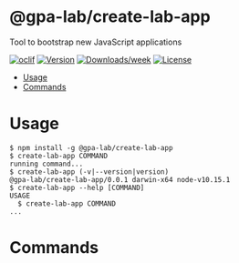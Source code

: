 @gpa-lab/create-lab-app
=======================

Tool to bootstrap new JavaScript applications

[![oclif](https://img.shields.io/badge/cli-oclif-brightgreen.svg)](https://oclif.io)
[![Version](https://img.shields.io/npm/v/@gpa-lab/create-lab-app.svg)](https://npmjs.org/package/@gpa-lab/create-lab-app)
[![Downloads/week](https://img.shields.io/npm/dw/@gpa-lab/create-lab-app.svg)](https://npmjs.org/package/@gpa-lab/create-lab-app)
[![License](https://img.shields.io/npm/l/@gpa-lab/create-lab-app.svg)](https://github.com/mrewers/create-lab-app/blob/master/package.json)

<!-- toc -->
* [Usage](#usage)
* [Commands](#commands)
<!-- tocstop -->
# Usage
<!-- usage -->
```sh-session
$ npm install -g @gpa-lab/create-lab-app
$ create-lab-app COMMAND
running command...
$ create-lab-app (-v|--version|version)
@gpa-lab/create-lab-app/0.0.1 darwin-x64 node-v10.15.1
$ create-lab-app --help [COMMAND]
USAGE
  $ create-lab-app COMMAND
...
```
<!-- usagestop -->
# Commands
<!-- commands -->

<!-- commandsstop -->
